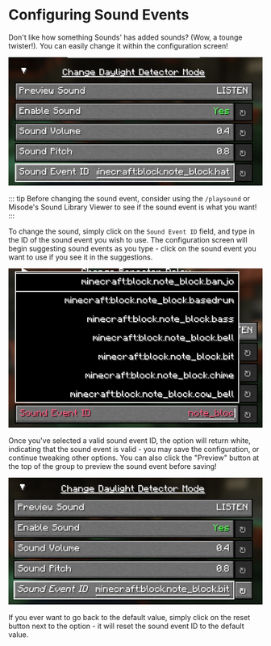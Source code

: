 # Configuring Sound Events

Don't like how something Sounds' has added sounds? (Wow, a tounge twister!). You can easily change it within the configuration screen!

![config screen option group](./option-group.png)

::: tip
Before changing the sound event, consider using the `/playsound` or Misode's Sound Library Viewer to see if the sound event is what you want!
:::

To change the sound, simply click on the `Sound Event ID` field, and type in the ID of the sound event you wish to use. The configuration screen will begin suggesting sound events as you type - click on the sound event you want to use if you see it in the suggestions.

![sound event suggestions](./suggestions.png)

Once you've selected a valid sound event ID, the option will return white, indicating that the sound event is valid - you may save the configuration, or continue tweaking other options. You can also click the "Preview" button at the top of the group to preview the sound event before saving!

![valid event](./valid-event.png)

If you ever want to go back to the default value, simply click on the reset button next to the option - it will reset the sound event ID to the default value.

